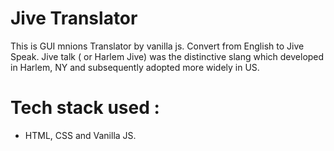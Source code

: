 # Jive Translator
This is GUI mnions Translator by vanilla js.
Convert from English to Jive Speak.
Jive talk ( or Harlem Jive) was the distinctive slang which developed in Harlem, NY and subsequently adopted more widely in US.
# Tech stack used : 
* HTML, CSS and Vanilla JS.
